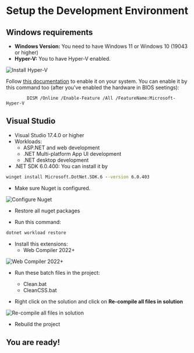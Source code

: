 # Setup the Development Environment

## Windows requirements
- **Windows Version:** You need to have Windows 11 or Windows 10 (19043 or higher)
- **Hyper-V:** You to have Hyper-V enabled. 

![Install Hyper-V](https://github.com/functionland/fx-files/blob/main/docs/images/hyperv.png)

Follow [this documentation](https://learn.microsoft.com/en-us/xamarin/android/get-started/installation/android-emulator/hardware-acceleration?tabs=vswin&pivots=windows#hyper-v) to enable it on your system. 
You can enable it by this command too (after you've enabled the hardware in BIOS seetings):
```
		DISM /Online /Enable-Feature /All /FeatureName:Microsoft-Hyper-V
```

## Visual Studio
- Visual Studio 17.4.0 or higher
- Workloads:
    - ASP.NET and web development
	- .NET Multi-platform App UI development
    - .NET desktop development
- .NET SDK 6.0.400: You can install it by 
```cmd
winget install Microsoft.DotNet.SDK.6 --version 6.0.403
```

- Make sure Nuget is configured.

![Configure Nuget](https://github.com/functionland/fx-files/blob/main/docs/images/nuget.png)

- Restore all nuget packages

- Run this command:
```cmd
dotnet workload restore
```

- Install this extensions:
  - Web Compiler 2022+

![Web Compiler 2022+](https://github.com/functionland/fx-files/blob/main/docs/images/webcompiler.png)

- Run these batch files in the project:
  - Clean.bat
  - CleanCSS.bat

- Right click on the solution and click on **Re-compile all files in solution**

![Re-compile all files in solution](https://github.com/functionland/fx-files/blob/main/docs/images/recompile.png)
- Rebuild the project

## You are ready!

